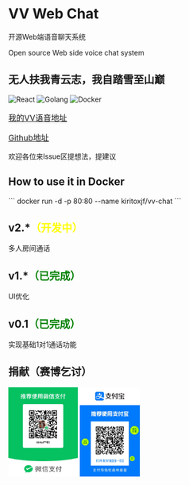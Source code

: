 <h1>VV Web Chat</h1>
<div>开源Web端语音聊天系统</div>
<p>Open source Web side voice chat system</p>
<p align="center"><h2>无人扶我青云志，我自踏雪至山巅</h2></p>
<p>
  <img src="https://img.shields.io/badge/前端-React-12507b.svg" alt="React">
  <img src="https://img.shields.io/badge/后端-Golang-12507b.svg" alt="Golang">
  <img src="https://img.shields.io/badge/部署-Docker-12507b.svg" alt="Docker">
</p>
<p style="font-size: 16px;"><a href="https://chat.verivista.cn" name="link">我的VV语音地址</a></p>
<p style="font-size: 16px;"><a href="https://github.com/kiritoxjf/VV-Web-Chat" name="link">Github地址</a></p>
<bold>欢迎各位来Issue区提想法，提建议</bold>
<h2>How to use it in Docker</h2>
```
docker run -d -p 80:80 --name <CONTAINER_NAME> kiritoxjf/vv-chat
```
<h2>v2.*<span style="color: yellow">（开发中）</span></h2>
<p>多人房间通话</p>
<h2>v1.*<span style="color: green">（已完成）</span></h2>
<p>UI优化</p>
<h2>v0.1<span style="color: green">（已完成）</span></h2>
<p>实现基础1对1通话功能</p>

<h2>捐献（赛博乞讨）</h2>
<p>
<img src="https://github.com/kiritoxjf/VV-Web-Chat/blob/main/pay/wx.jpg?raw=true" alt="WeChat" height="180"/>
<img src="https://github.com/kiritoxjf/VV-Web-Chat/blob/main/pay/zfb.jpg?raw=true" alt="AliPay" height="180"/>
<p>
